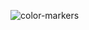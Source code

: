 ![color-markers](https://github.com/LeulAdugna/Frontend/assets/59286318/37d10191-8e47-490f-a491-9eaa60db258c)
